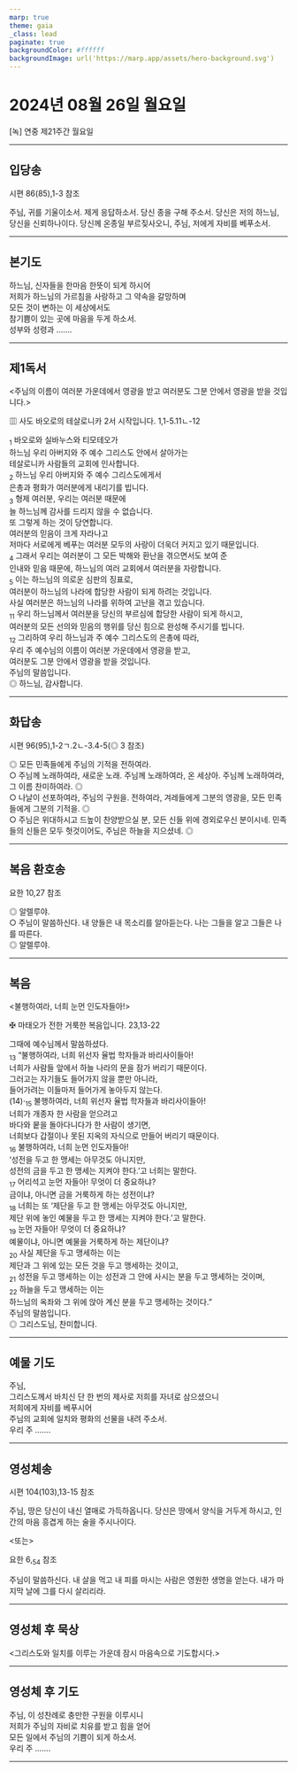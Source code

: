 ```yaml
---
marp: true
theme: gaia
_class: lead
paginate: true
backgroundColor: #ffffff
backgroundImage: url('https://marp.app/assets/hero-background.svg')
---
```


# 2024년 08월 26일 월요일

[녹] 연중 제21주간 월요일  




---

## 입당송

시편 86(85),1-3 참조

주님, 귀를 기울이소서. 제게 응답하소서. 당신 종을 구해 주소서. 당신은 저의 하느님, 당신을 신뢰하나이다. 당신께 온종일 부르짖사오니, 주님, 저에게 자비를 베푸소서.  
  


---

## 본기도

하느님, 신자들을 한마음 한뜻이 되게 하시어  
저희가 하느님의 가르침을 사랑하고 그 약속을 갈망하며  
모든 것이 변하는 이 세상에서도  
참기쁨이 있는 곳에 마음을 두게 하소서.  
성부와 성령과 …….  
  


---

## 제1독서

<주님의 이름이 여러분 가운데에서 영광을 받고 여러분도 그분 안에서 영광을 받을 것입니다.>

▥ 사도 바오로의 테살로니카 2서 시작입니다. 1,1-5.11ㄴ-12

<sub>1</sub> 바오로와 실바누스와 티모테오가  
하느님 우리 아버지와 주 예수 그리스도 안에서 살아가는  
테살로니카 사람들의 교회에 인사합니다.  
<sub>2</sub> 하느님 우리 아버지와 주 예수 그리스도에게서  
은총과 평화가 여러분에게 내리기를 빕니다.  
<sub>3</sub> 형제 여러분, 우리는 여러분 때문에  
늘 하느님께 감사를 드리지 않을 수 없습니다.  
또 그렇게 하는 것이 당연합니다.  
여러분의 믿음이 크게 자라나고  
저마다 서로에게 베푸는 여러분 모두의 사랑이 더욱더 커지고 있기 때문입니다.  
<sub>4</sub> 그래서 우리는 여러분이 그 모든 박해와 환난을 겪으면서도 보여 준  
인내와 믿음 때문에, 하느님의 여러 교회에서 여러분을 자랑합니다.  
<sub>5</sub> 이는 하느님의 의로운 심판의 징표로,  
여러분이 하느님의 나라에 합당한 사람이 되게 하려는 것입니다.  
사실 여러분은 하느님의 나라를 위하여 고난을 겪고 있습니다.  
<sub>11</sub> 우리 하느님께서 여러분을 당신의 부르심에 합당한 사람이 되게 하시고,  
여러분의 모든 선의와 믿음의 행위를 당신 힘으로 완성해 주시기를 빕니다.  
<sub>12</sub> 그리하여 우리 하느님과 주 예수 그리스도의 은총에 따라,  
우리 주 예수님의 이름이 여러분 가운데에서 영광을 받고,  
여러분도 그분 안에서 영광을 받을 것입니다.  
주님의 말씀입니다.  
◎ 하느님, 감사합니다.  
  


---

## 화답송

시편 96(95),1-2ㄱ.2ㄴ-3.4-5(◎ 3 참조)

◎ 모든 민족들에게 주님의 기적을 전하여라.  
○ 주님께 노래하여라, 새로운 노래. 주님께 노래하여라, 온 세상아. 주님께 노래하여라, 그 이름 찬미하여라. ◎  
○ 나날이 선포하여라, 주님의 구원을. 전하여라, 겨레들에게 그분의 영광을, 모든 민족들에게 그분의 기적을. ◎  
○ 주님은 위대하시고 드높이 찬양받으실 분, 모든 신들 위에 경외로우신 분이시네. 민족들의 신들은 모두 헛것이어도, 주님은 하늘을 지으셨네. ◎  
  


---

## 복음 환호송

요한 10,27 참조

◎ 알렐루야.  
○ 주님이 말씀하신다. 내 양들은 내 목소리를 알아듣는다. 나는 그들을 알고 그들은 나를 따른다.  
◎ 알렐루야.  
  


---

## 복음

<불행하여라, 너희 눈먼 인도자들아!>

✠ 마태오가 전한 거룩한 복음입니다. 23,13-22

그때에 예수님께서 말씀하셨다.  
<sub>13</sub> “불행하여라, 너희 위선자 율법 학자들과 바리사이들아!  
너희가 사람들 앞에서 하늘 나라의 문을 잠가 버리기 때문이다.  
그러고는 자기들도 들어가지 않을 뿐만 아니라,  
들어가려는 이들마저 들어가게 놓아두지 않는다.  
(14)·<sub>15</sub> 불행하여라, 너희 위선자 율법 학자들과 바리사이들아!  
너희가 개종자 한 사람을 얻으려고  
바다와 뭍을 돌아다니다가 한 사람이 생기면,  
너희보다 갑절이나 못된 지옥의 자식으로 만들어 버리기 때문이다.  
<sub>16</sub> 불행하여라, 너희 눈먼 인도자들아!  
‘성전을 두고 한 맹세는 아무것도 아니지만,  
성전의 금을 두고 한 맹세는 지켜야 한다.’고 너희는 말한다.  
<sub>17</sub> 어리석고 눈먼 자들아! 무엇이 더 중요하냐?  
금이냐, 아니면 금을 거룩하게 하는 성전이냐?  
<sub>18</sub> 너희는 또 ‘제단을 두고 한 맹세는 아무것도 아니지만,  
제단 위에 놓인 예물을 두고 한 맹세는 지켜야 한다.’고 말한다.  
<sub>19</sub> 눈먼 자들아! 무엇이 더 중요하냐?  
예물이냐, 아니면 예물을 거룩하게 하는 제단이냐?  
<sub>20</sub> 사실 제단을 두고 맹세하는 이는  
제단과 그 위에 있는 모든 것을 두고 맹세하는 것이고,  
<sub>21</sub> 성전을 두고 맹세하는 이는 성전과 그 안에 사시는 분을 두고 맹세하는 것이며,  
<sub>22</sub> 하늘을 두고 맹세하는 이는  
하느님의 옥좌와 그 위에 앉아 계신 분을 두고 맹세하는 것이다.”  
주님의 말씀입니다.  
◎ 그리스도님, 찬미합니다.  
  


---

## 예물 기도

주님,  
그리스도께서 바치신 단 한 번의 제사로 저희를 자녀로 삼으셨으니  
저희에게 자비를 베푸시어  
주님의 교회에 일치와 평화의 선물을 내려 주소서.  
우리 주 …….  
  


---

## 영성체송

시편 104(103),13-15 참조

주님, 땅은 당신이 내신 열매로 가득하옵니다. 당신은 땅에서 양식을 거두게 하시고, 인간의 마음 흥겹게 하는 술을 주시나이다.  
  
<또는>  
  
요한 6,<sub>54</sub> 참조  
  
주님이 말씀하신다. 내 살을 먹고 내 피를 마시는 사람은 영원한 생명을 얻는다. 내가 마지막 날에 그를 다시 살리리라.  


---

## 영성체 후 묵상

<그리스도와 일치를 이루는 가운데 잠시 마음속으로 기도합시다.>  


---

## 영성체 후 기도

주님, 이 성찬례로 충만한 구원을 이루시니  
저희가 주님의 자비로 치유를 받고 힘을 얻어  
모든 일에서 주님의 기쁨이 되게 하소서.  
우리 주 …….  
  


---